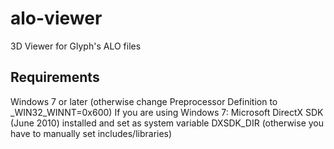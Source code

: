 # alo-viewer
3D Viewer for Glyph's ALO files

## Requirements
Windows 7 or later (otherwise change Preprocessor Definition to _WIN32_WINNT=0x600)
If you are using Windows 7:
    Microsoft DirectX SDK (June 2010) installed and set as system variable DXSDK_DIR (otherwise you have to manually set includes/libraries)